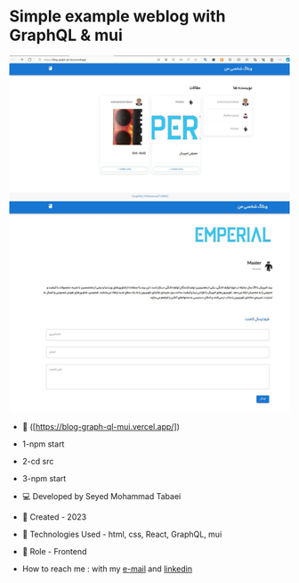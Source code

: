 # Simple example weblog with GraphQL & mui
![weblog](https://github.com/m-tabaei/Blog-GraphQL-mui/blob/main/Capture.JPG?raw=true)
![weblog](https://github.com/m-tabaei/Blog-GraphQL-mui/blob/main/Capture2.JPG?raw=true)

- 🔗 ([https://blog-graph-ql-mui.vercel.app/])
- 1-npm start
- 2-cd src
- 3-npm start
- 💻 Developed by Seyed Mohammad Tabaei
- 📆 Created - 2023
- 🔧 Technologies Used - html, css, React, GraphQL, mui
- 🧑‍ Role - Frontend

- How to reach me : with my [e-mail](https://www.m-tabaie@gmail.com) and [linkedin](https://www.linkedin.com/in/mohammad-tabaei/)
